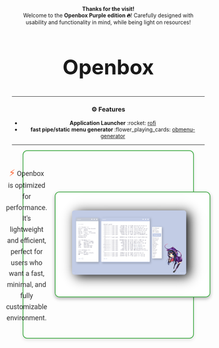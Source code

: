 
<p align="center"><b>Thanks for the visit!</b><br>Welcome to the <b>Openbox Purple edition ️‍🔥</b>! Carefully designed with usability and functionality in mind, while being light on resources!</p>

<div align="center">
  <h2 style="font-size: 54px;">
    <strong>
      <a href="https://openbox.org/" style="text-decoration: none; color: inherit;">
        Openbox
      </a>
    </strong>
  </h2>

  <hr>

  <h3>⚙️ Features</h3>
  <ul>
    <li><strong>Application Launcher</strong> :rocket: <a href="https://github.com/davatorium/rofi">rofi</a></li>
    <li><strong>fast pipe/static menu generator </strong> :flower_playing_cards: <a href="https://github.com/trizen/obmenu-generator">obmenu-generator</a></li>
  </ul>

  <hr>

 <div align="center">
  <div style="display: flex; align-items: center; justify-content: center; margin-bottom: 40px; width: 80%; border-radius: 12px; border: 2px solid #4CAF50; padding: 20px; box-shadow: 0 4px 10px rgba(0, 0, 0, 0.1);">
    <div style="flex: 1; padding-right: 20px;">
      <p style="font-size: 18px; color: #333; line-height: 1.6; font-family: 'Roboto', sans-serif;">
        <span style="font-size: 24px; color: #FF5722;">⚡</span> 
        Openbox is optimized for performance. It's lightweight and efficient, perfect for users who want a fast, minimal, and fully customizable environment.
      </p>
    </div>
    <img src="images/openbox-purple1.png" alt=" Icon" width="750" style="border: 2px solid #4CAF50; border-radius: 12px; box-shadow: 0 4px 10px rgba(0, 0, 0, 0.3);">
  </div>
<div align="center">
